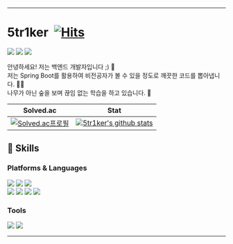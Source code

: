 - - -
# 5tr1ker&nbsp; [![Hits](https://hits.seeyoufarm.com/api/count/incr/badge.svg?url=https%3A%2F%2Fgithub.com%2F5tr1ker&count_bg=%2379C83D&title_bg=%23555555&icon=&icon_color=%23E7E7E7&title=hits&edge_flat=false)](https://hits.seeyoufarm.com)

<a href="https://velog.io/@tjseocld"><img src="https://img.shields.io/badge/Tech Blog-20C997?style=flat&logo=Velog&logoColor=white&link=https://velog.io/@tjseocld"/></a>
<a href="mailto:tjseocld@gmail.com"><img src="https://img.shields.io/badge/tjseocld@naver.com-EA4335?style=flat&logo=Gmail&logoColor=white&link=mailto:tjseocld@gmail.com"/></a>
<a href="https://5tr1ker.notion.site/7c3a4a7903a941ec86ed3259fe9b7748?pvs=4"><img src="https://img.shields.io/badge/portfolio-000000?style=flat&logo=Notion&logoColor=white&link=mailto:tjseocld@gmail.com"/></a>

안녕하세요! 저는 백엔드 개발자입니다 ;) 🚀 <br>
저는 Spring Boot를 활용하여 비전공자가 볼 수 있을 정도로 깨끗한 코드를 뽑아냅니다. 👨‍💻 <br>
나무가 아닌 숲을 보며 끊임 없는 학습을 하고 있습니다. 🌲 <br>

|                                                       Solved.ac                                                        |                                                             Stat                                                              |
| :--------------------------------------------------------------------------------------------------------------------: | :--------------------------------------------------------------------------------------------------------------------------------: |
| [![Solved.ac프로필](http://mazassumnida.wtf/api/v2/generate_badge?boj=tjseocld)](https://solved.ac/profile/tjseocld) | [![5tr1ker's github stats](https://github-readme-stats.vercel.app/api?username=5tr1ker&show_icons=true&theme=prussian)](https://github.com/5tr1ker/github-readme-stats) |



<h2>💪 Skills</h2>
<h3>Platforms & Languages</h3>
<div align="left">
<img src="https://img.shields.io/badge/Java-2C2255?style=for-the-badge&logo=Eclipse IDE&logoColor=white">
<img src="https://img.shields.io/badge/Spring Framework-%236DB33F.svg?style=for-the-badge&logo=spring&logoColor=white">
<img src="https://img.shields.io/badge/Spring Boot-6DB33F?style=for-the-badge&logo=Spring Boot&logoColor=white"><br/>
<img src="https://img.shields.io/badge/Spring Security-6DB33F?style=for-the-badge&logo=Spring Security&logoColor=white">
<img src="https://img.shields.io/badge/JPA & QueryDSL-59666C?style=for-the-badge&logo=Hibernate&logoColor=white">
<img src="https://img.shields.io/badge/MySQL-4479A1?style=for-the-badge&logo=MySQL&logoColor=white">
<img src="https://img.shields.io/badge/JUnit5-25A162?style=for-the-badge&logo=JUnit5&logoColor=white">

<h3>Tools</h3>
<img src="https://img.shields.io/badge/SourceTree-0052CC?style=for-the-badge&logo=SourceTree&logoColor=white">
<img src="https://img.shields.io/badge/Git-F05032.svg?&style=for-the-badge&logo=Git&logoColor=white">

- - -
